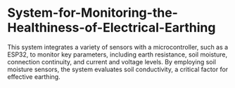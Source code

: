 # System-for-Monitoring-the-Healthiness-of-Electrical-Earthing
This system integrates a variety of sensors with a microcontroller, such as a ESP32, to monitor key parameters, including earth resistance, soil moisture, connection continuity, and current and voltage levels. By employing soil moisture sensors, the system evaluates soil conductivity, a critical factor for effective earthing. 
